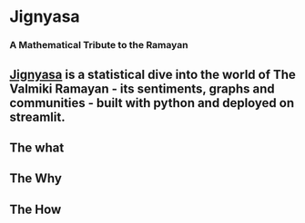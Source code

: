 # Jignyasa 
### A Mathematical Tribute to the Ramayan

[Jignyasa](https://jignyasa.streamlit.app/) is a statistical dive into the world of The Valmiki Ramayan - its sentiments, graphs and communities - built with python and deployed on streamlit.
----------
## The what
## The Why
## The How